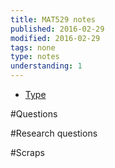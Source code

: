 ```yaml
---
title: MAT529 notes
published: 2016-02-29
modified: 2016-02-29
tags: none
type: notes
understanding: 1
---
```


* [Type](type.html)

#Questions

#Research questions

#Scraps
